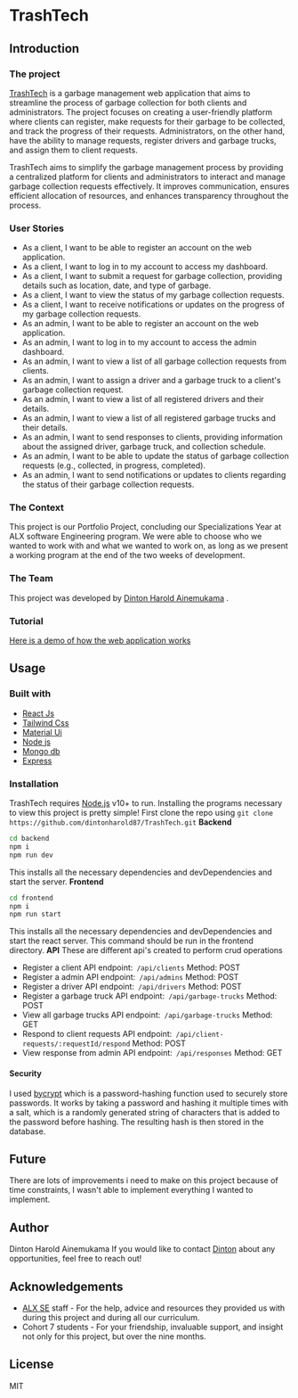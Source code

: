 # TrashTech
## Introduction
### The project
[TrashTech](https://trashtech.onrender.com/) is a garbage management web application that aims to streamline the process of garbage collection for both clients and administrators. The project focuses on creating a user-friendly platform where clients can register, make requests for their garbage to be collected, and track the progress of their requests. Administrators, on the other hand, have the ability to manage requests, register drivers and garbage trucks, and assign them to client requests.

TrashTech aims to simplify the garbage management process by providing a centralized platform for clients and administrators to interact and manage garbage collection requests effectively. It improves communication, ensures efficient allocation of resources, and enhances transparency throughout the process.
### User Stories
- As a client, I want to be able to register an account on the web application.
- As a client, I want to log in to my account to access my dashboard.
- As a client, I want to submit a request for garbage collection, providing details such as location, date, and type of garbage.
- As a client, I want to view the status of my garbage collection requests.
- As a client, I want to receive notifications or updates on the progress of my garbage collection requests.
- As an admin, I want to be able to register an account on the web application.
- As an admin, I want to log in to my account to access the admin dashboard.
- As an admin, I want to view a list of all garbage collection requests from clients.
- As an admin, I want to assign a driver and a garbage truck to a client's garbage collection request.
- As an admin, I want to view a list of all registered drivers and their details.
- As an admin, I want to view a list of all registered garbage trucks and their details.
- As an admin, I want to send responses to clients, providing information about the assigned driver, garbage truck, and collection schedule.
- As an admin, I want to be able to update the status of garbage collection requests (e.g., collected, in progress, completed).
- As an admin, I want to send notifications or updates to clients regarding the status of their garbage collection requests.

### The Context
This project is our Portfolio Project, concluding our Specializations Year at ALX software Engineering program. We were able to choose who we wanted to work with and what we wanted to work on, as long as we present a working program at the end of the two weeks of development.
### The Team
This project was developed by [Dinton Harold Ainemukama](https://www.linkedin.com/in/dinton-harold-ainemukama-518394157/) .
### Tutorial
[Here is a demo of how the web application works]()
## Usage
### Built with
- [React Js](https://reactjs.org/) 
- [Tailwind Css](https://tailwindcss.com/)
- [Material Ui]( https://material-ui.com/)
- [Node js](https://nodejs.org/)
- [Mongo db](https://www.mongodb.com/)
- [Express](https://expressjs.com/)
### Installation
TrashTech requires [Node.js](https://nodejs.org/) v10+ to run.
Installing the programs necessary to view this project is pretty simple!
First clone the repo using
```git clone https://github.com/dintonharold87/TrashTech.git```
**Backend**
```sh
cd backend
npm i
npm run dev
```
This installs all the necessary  dependencies and devDependencies and start the  server.
**Frontend**
```sh
cd frontend
npm i
npm run start
```
This installs all the necessary  dependencies and devDependencies and start the react server. This command should be run in the frontend directory.
**API**
These are different api's created to perform crud operations
- Register a client
API endpoint:``` /api/clients```
Method: POST
- Register a admin
API endpoint:``` /api/admins```
Method: POST
- Register a driver
API endpoint:``` /api/drivers```
Method: POST
- Register a garbage truck
API endpoint:``` /api/garbage-trucks```
Method: POST
- View all garbage trucks
API endpoint:``` /api/garbage-trucks```
Method: GET
- Respond to client requests
API endpoint:``` /api/client-requests/:requestId/respond```
Method: POST
- View response from admin
API endpoint:``` /api/responses```
Method: GET

#### Security
I used [bycrypt](https://github.com/kelektiv/node.bcrypt.js) which is a password-hashing function used to securely store passwords. It works by taking a password and hashing it multiple times with a salt, which is a randomly generated string of characters that is added to the password before hashing. The resulting hash is then stored in the database.
## Future
There are lots of improvements i need to make on this project because of time constraints, I wasn't able to implement everything I wanted to implement. 
## Author
Dinton Harold Ainemukama
If you would like to contact [Dinton](https://www.linkedin.com/in/dinton-harold-ainemukama-518394157/) about any opportunities, feel free to reach out!
## Acknowledgements
- [ALX SE](https://www.alxafrica.com/software-engineering/) staff - For the help, advice and resources they provided us with during this project and during all our curriculum.
- Cohort 7 students - For your friendship, invaluable support, and insight not only for this project, but over the nine months.
## License

MIT


